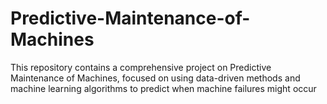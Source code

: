 # Predictive-Maintenance-of-Machines
This repository contains a comprehensive project on Predictive Maintenance of Machines, focused on using data-driven methods and machine learning algorithms to predict when machine failures might occur
